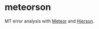 # meteorson
MT error analysis with <a href="http://www.cs.cmu.edu/~alavie/METEOR/">Meteor</a> and <a href="https://github.com/cidermole/hjerson">Hjerson</a>.
